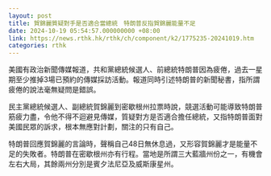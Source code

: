 ```yaml
---
layout: post
title: 賀錦麗質疑對手是否適合當總統　特朗普反指賀錦麗能量不足
date: 2024-10-19 05:54:57.000000000 +08:00
link: https://news.rthk.hk/rthk/ch/component/k2/1775235-20241019.htm
categories: rthk
---
```


美國有政治新聞傳媒報道，共和黨總統候選人、前總統特朗普因為疲倦，過去一星期至少推掉3場已預約的傳媒採訪活動。報道同時引述特朗普的新聞秘書，指所謂疲倦的說法毫無疑問是錯誤。

民主黨總統候選人、副總統賀錦麗到密歇根州拉票時說，競選活動可能導致特朗普筋疲力盡，令他不得不迴避見傳媒，質疑對方是否適合擔任總統，又指特朗普面對美國民眾的訴求，根本無應對計劃，關注的只有自己。

特朗普回應賀錦麗的言論時，聲稱自己48日無休息過，又形容賀錦麗才是能量不足的失敗者。特朗普在密歇根州亦有行程。當地是所謂三大藍牆州份之一，有機會左右大局，其餘兩州分別是賓夕法尼亞及威斯康星州。
